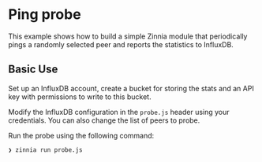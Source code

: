 # Ping probe

This example shows how to build a simple Zinnia module that periodically pings a randomly selected
peer and reports the statistics to InfluxDB.

## Basic Use

Set up an InfluxDB account, create a bucket for storing the stats and an API key with permissions to
write to this bucket.

Modify the InfluxDB configuration in the `probe.js` header using your credentials. You can also
change the list of peers to probe.

Run the probe using the following command:

```
❯ zinnia run probe.js
```
